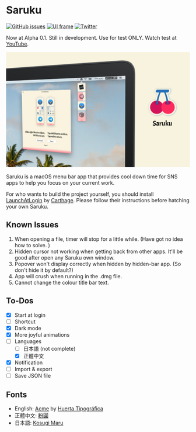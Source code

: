 # Saruku 

[![GitHub issues](https://img.shields.io/github/issues/bufhdy/Saruku)](https://github.com/bufhdy/Saruku/issues) [![UI frame](https://img.shields.io/badge/language-SwiftUI-yellow)](https://github.com/topics/swiftui) [![Twitter](https://img.shields.io/twitter/url?style=social&url=https%3A%2F%2Ftwitter.com%2Fbufhdy)](https://twitter.com/bufhdy)

Now at Alpha 0.1. Still in development. Use for test ONLY. Watch test at [YouTube](https://www.youtube.com/watch?v=vfbicjnOvkw).

<p style="text-align: center">
    <img src="https://github.com/bufhdy/Saruku/raw/master/img/saruku-cover.png" alt="saruku-icon" />
</p>

Saruku is a macOS menu bar app that provides cool down time for SNS apps to help you focus on your current work.

For who wants to build the project yourself, you should install [LaunchAtLogin](https://github.com/sindresorhus/LaunchAtLogin) by [Carthage](https://github.com/Carthage/Carthage). Please follow their instructions before hatching your own Saruku.

## Known Issues

1. When opening a file, timer will stop for a little while. (Have got no idea how to solve. )
2. Hidden cursor not working when getting back from other apps. It'll be good after open any Saruku own window.
3. Popover won't display correctly when hidden by hidden-bar app. (So don't hide it by default?)
4. App will crush when running in the .dmg file.
5. Cannot change the colour title bar text.

## To-Dos

- [x] Start at login
- [ ] Shortcut
- [x] Dark mode
- [x] More joyful animations
- [ ] Languages
    - [ ] 日本語 (not complete)
    - [x] 正體中文
- [x] Notification
- [ ] Import & export
- [ ] Save JSON file

## Fonts

- English: [Acme](https://fonts.google.com/specimen/Acme) by [Huerta Tipográfica](https://www.huertatipografica.com/en)
- 正體中文: [粉圓](https://justfont.com/huninn/)
- 日本語: [Kosugi Maru](https://fonts.google.com/specimen/Kosugi+Maru)
